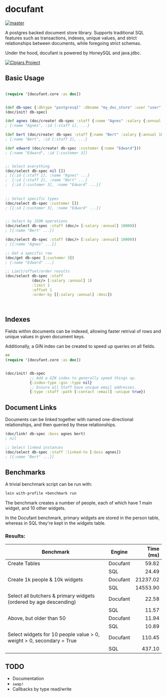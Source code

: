 # docufant

[![master](https://img.shields.io/travis/xlevus/docufant-clj/master.svg?style=for-the-badge)](https://travis-ci.org/xlevus/docufant-clj)

A postgres backed document store library. Supports traditional SQL features such as transactions, indexes, unique values, and strict relationships between documents, while foregoing strict schemas.

Under the hood, docufant is powered by HoneySQL and java.jdbc.


[![Clojars Project](https://img.shields.io/clojars/v/docufant.svg?style=for-the-badge)](https://clojars.org/docufant)


## Basic Usage


```clojure

(require '[docufant.core :as doc])


(def db-spec {:dbtype "postgresql" :dbname "my_doc_store" :user "user" :password "pass"})
(doc/init! db-spec)

(def agnes (doc/create! db-spec :staff {:name "Agnes" :salary {:annual 50000}}))
; {:name "Agnes", :id [:staff 1], ...}

(def bert (doc/create! db-spec :staff {:name "Bert" :salary {:annual 10000}}))
; {:name "Bert", :id [:staff 2], ...}

(def edward (doc/create! db-spec :customer {:name "Edward"}))
; {:name "Edward", :id [:customer 3]}


;; Select everything
(doc/select db-spec nil [])
; [{:id [:staff 1], :name "Agnes" ...}
;  {:id [:staff 2], :name "Bert" ...}
;  {:id [:customer 3], :name "Edward" ...}]
   
   
;; Select specific types
(doc/select db-spec :customer [])
; [{:id [:customer 3], :name "Edward" ...}]


;; Select by JSON operations
(doc/select db-spec :staff (doc/= [:salary :annual] 10000))
; [{:name "Bert" ...}]

(doc/select db-spec :staff (doc/> [:salary :annual] 10000))
; [{:name "Agnes" ...}]

;; Get a specific row
(doc/get db-spec [:customer 3])
; {:name "Edward" ...}

;; Limit/offset/order results
(doc/select db-spec :staff 
            (doc/> [:salary :annual] 1) 
            :limit 1
            :offset 1
            :order-by [[:salary :annual] :desc])
            
            
```


## Indexes
Fields within documents can be indexed, allowing faster retrival of rows and unique values in given document keys.

Additionally, a GIN index can be created to speed up queries on all fields.

```clojure
##
(require '[docufant.core :as doc])


(doc/init! db-spec 
           ;; Add a GIN index to generally speed things up.
           {:index-type :gin :type nil}
           ;; Ensure all Staff have unique email addresses.
           {:type :staff :path [:contact :email] :unique true})
```


## Document Links

Documents can be linked together with named one-directional relationships, and then queried by
these relationships.

```clojure
(doc/link! db-spec :boss agnes bert)
; nil

;; Select linked instances
(doc/select db-spec :staff :linked-to [:boss agnes])
; [{:name "Bert" ...}]
```


## Benchmarks

A trivial benchmark script can be run with:

```bash
lein with-profile +benchmark run
```

The benchmark creates a number of people, each of which have 1 main widget, and 10 other widgets.

In the Docufant benchmark, primary widgets are stored in the person table, whereas in SQL they're
kept in the widgets table.


### Results:

| Benchmark                                                            | Engine   | Time (ms) |
|----------------------------------------------------------------------|----------|----------:|
| Create Tables                                                        | Docufant |     59.82 |
|                                                                      | SQL      |     24.49 |
| Create 1k people & 10k widgets                                       | Docufant |  21237.02 |
|                                                                      | SQL      |  14553.90 |
| Select all butchers & primary widgets (ordered by age descending)    | Docufant |     22.58 |
|                                                                      | SQL      |     11.57 |
| Above, but older than 50                                             | Docufant |     11.94 |
|                                                                      | SQL      |     10.89 |
| Select widgets for 10 people value > 0, weight > 0, secondary = True | Docufant |    110.45 |
|                                                                      | SQL      |    437.10 |

## TODO

* Documentation
* `swap!`
* Callbacks by type read/write
